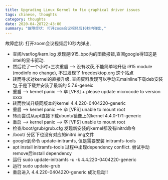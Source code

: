 ```yaml
---
title: Upgrading Linux Kernel to fix graphical driver issues
tags: chinese, thoughts
category: thoughts
date: 2020-04-28T22:43:00
summary: "故障症状: 打开zoom会议视频后10秒内弹出,"
---
```


故障症状: 打开zoom会议视频后10秒内弹出,

- 查阅/var/log/kern.log 发现是i915_bpo内的函数报错,查阅google得知这是intel的显卡驱动.
- 然后花了一个小时+三次重启 --> 没有收获,不能简单地升级 i915 module (modinfo no change), 不过发现了 freedesktop.org 这个站点
- 转而寻求对kernel的直接升级. 查阅资料发现可以手动去mainline下载deb安装包,于是下载并安装了最新的 5.7.6-geneic
- 重启 --> kernel panic --> 卒 [VFS] + please update microcode to version xxxx
- 转而尝试升级同版本的kernel 4.4.220-0404220-generic
- 重启 --> kernel panic --> 卒 [VFS] unable to mount root
- 转而尝试从apt直接下载ubuntu镜像上的kernel 4.4.0-171-generic
- 重启 --> kernel panic --> 卒 [VFS] unable to mount root
- 检查/boot/grub/grub.cfg 发现新安装的kernel都没有initrd命令
- /boot/ 分区下也没有对应的initrd.img文件
- google到命令 update-initramfs, 但是需要安装 initramfs-tools
- apt install initramfs-tools 过程中出现dependency conflict. 尝试手动remove后install dependency
- 运行 sudo update-initramfs -u -k 4.4.220-0404220-generic
- 运行 sudo update-grub
- 重启进入 4.4.220-0404220-generic 成功启动!!